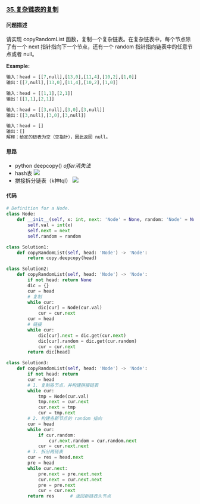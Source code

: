 ### [35.复杂链表的复制](https://leetcode-cn.com/problems/fu-za-lian-biao-de-fu-zhi-lcof/)

#### 问题描述
请实现 copyRandomList 函数，复制一个复杂链表。在复杂链表中，每个节点除了有一个 next 指针指向下一个节点，还有一个 random 指针指向链表中的任意节点或者 null。

**Example:**
```python
输入：head = [[7,null],[13,0],[11,4],[10,2],[1,0]]
输出：[[7,null],[13,0],[11,4],[10,2],[1,0]]

输入：head = [[1,1],[2,1]]
输出：[[1,1],[2,1]]

输入：head = [[3,null],[3,0],[3,null]]
输出：[[3,null],[3,0],[3,null]]

输入：head = []
输出：[]
解释：给定的链表为空（空指针），因此返回 null。
```

#### 思路
- python deepcopy() *offer消失法*
- hash表
![](http://markdown.diobrando0825.cn/2020-12-26-Screen%20Shot%202020-12-26%20at%2011.04.40%20PM.png)
- 拼接拆分链表（k神tql）
![](http://markdown.diobrando0825.cn/2020-12-26-Screen%20Shot%202020-12-26%20at%2011.04.20%20PM.png)
#### 代码
```python
# Definition for a Node.
class Node:
    def __init__(self, x: int, next: 'Node' = None, random: 'Node' = None):
        self.val = int(x)
        self.next = next
        self.random = random
```
```python
class Solution1:
    def copyRandomList(self, head: 'Node') -> 'Node':
        return copy.deepcopy(head)
```
```python
class Solution2:
    def copyRandomList(self, head: 'Node') -> 'Node':
        if not head: return None
        dic = {}
        cur = head
        # 复制
        while cur:
            dic[cur] = Node(cur.val)
            cur = cur.next
        cur = head
        # 链接
        while cur:
            dic[cur].next = dic.get(cur.next)
            dic[cur].random = dic.get(cur.random)
            cur = cur.next
        return dic[head]
```
```python
class Solution3:
    def copyRandomList(self, head: 'Node') -> 'Node':
        if not head: return
        cur = head
        # 1. 复制各节点，并构建拼接链表
        while cur:
            tmp = Node(cur.val)
            tmp.next = cur.next
            cur.next = tmp
            cur = tmp.next
        # 2. 构建各新节点的 random 指向
        cur = head
        while cur:
            if cur.random:
                cur.next.random = cur.random.next
            cur = cur.next.next
        # 3. 拆分两链表
        cur = res = head.next
        pre = head
        while cur.next:
            pre.next = pre.next.next
            cur.next = cur.next.next
            pre = pre.next
            cur = cur.next
        return res      # 返回新链表头节点
```